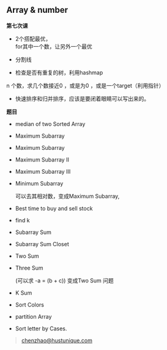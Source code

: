 ## Array & number  
**第七次课**  




* 2个搭配最优，  
	for其中一个数，让另外一个最优  
  
* 分割线

* 检查是否有重复的树，利用hashmap  


n 个数，求几个数接近0 ，或是为0 ，或是一个target（利用指针）  

* 快速排序和归并排序，应该是要闭着眼睛可以写出来的。

**题目**  

* median of two Sorted Array 
* Maximum Subarray  
* Maximum Subarray
* Maximum Subarray II
* Maximum Subarray III
* Minimum Subarray  

	可以去其相对数，变成Maximum Subarray, 
* Best time to buy and sell stock 
* find k
* Subarray Sum  
* Subarray Sum Closet
* Two Sum
* Three Sum  

	(可以求 -a = (b + c))  变成Two Sum 问题 
* K Sum  
* Sort Colors
* partition Array
* Sort letter by Cases.  


> chenzhao@hustunique.com

